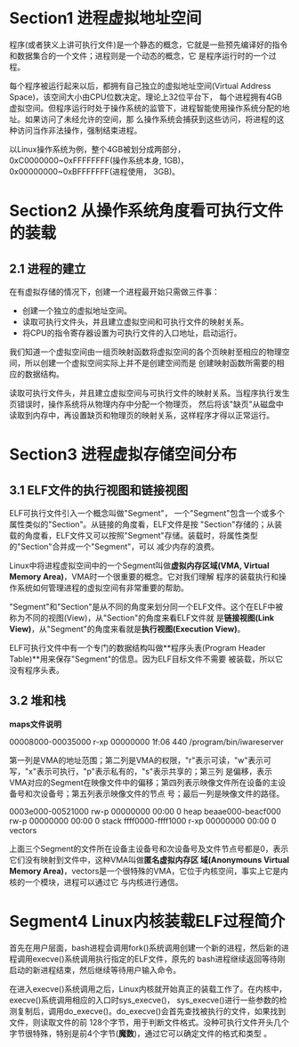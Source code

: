 # Section1 进程虚拟地址空间

程序(或者狭义上讲可执行文件)是一个静态的概念，它就是一些预先编译好的指令和数据集合的一个文件；进程则是一个动态的概念，它
是程序运行时的一个过程。

每个程序被运行起来以后，都拥有自己独立的虚拟地址空间(Virtual Address Space)，该空间大小由CPU位数决定。理论上32位平台下，
每个进程拥有4GB虚拟空间。但程序运行时处于操作系统的监管下，进程智能使用操作系统分配的地址。如果访问了未经允许的空间，那
么操作系统会捕获到这些访问，将进程的这种访问当作非法操作，强制结束进程。

以Linux操作系统为例，整个4GB被划分成两部分，0xC0000000~0xFFFFFFFF(操作系统本身, 1GB)，0x00000000~0xBFFFFFFF(进程使用，
3GB)。

# Section2 从操作系统角度看可执行文件的装载

## 2.1 进程的建立

在有虚拟存储的情况下，创建一个进程最开始只需做三件事：

- 创建一个独立的虚拟地址空间。
- 读取可执行文件头，并且建立虚拟空间和可执行文件的映射关系。
- 将CPU的指令寄存器设置为可执行文件的入口地址，启动运行。

我们知道一个虚拟空间由一组页映射函数将虚拟空间的各个页映射至相应的物理空间，所以创建一个虚拟空间实际上并不是创建空间而是
创建映射函数所需要的相应的数据结构。

读取可执行文件头，并且建立虚拟空间与可执行文件的映射关系。当程序执行发生页错误时，操作系统将从物理内存中分配一个物理页，
然后将该"缺页"从磁盘中读取到内存中，再设置缺页和物理页的映射关系，这样程序才得以正常运行。

# Section3 进程虚拟存储空间分布

## 3.1 ELF文件的执行视图和链接视图

ELF可执行文件引入一个概念叫做"Segment"， 一个"Segment"包含一个或多个属性类似的"Section"。从链接的角度看，ELF文件是按
"Section"存储的；从装载的角度看，ELF文件又可以按照"Segment"存储。装载时，将属性类型的"Section"合并成一个"Segment"，可以
减少内存的浪费。

Linux中将进程虚拟空间中的一个Segment叫做**虚拟内存区域(VMA, Virtual Memory Area)**，VMA时一个很重要的概念。它对我们理解
程序的装载执行和操作系统如何管理进程的虚拟空间有非常重要的帮助。

"Segment"和"Section"是从不同的角度来划分同一个ELF文件。这个在ELF中被称为不同的视图(View)，从"Section"的角度来看ELF文件就
是**链接视图(Link View)**，从"Segment"的角度来看就是**执行视图(Execution View)**。

ELF可执行文件中有一个专门的数据结构叫做**程序头表(Program Header Table)**用来保存"Segment"的信息。因为ELF目标文件不需要
被装载，所以它没有程序头表。

## 3.2 堆和栈

**maps文件说明**

00008000-00035000 r-xp 00000000 1f:06 440        /program/bin/iwareserver

第一列是VMA的地址范围；第二列是VMA的权限，"r"表示可读，"w"表示可写，"x"表示可执行，"p"表示私有的，"s"表示共享的；第三列
是偏移，表示VMA对应的Segment在映像文件中的偏移；第四列表示映像文件所在设备的主设备号和次设备号；第五列表示映像文件的节点
号；最后一列是映像文件的路径。

0003e000-00521000 rw-p 00000000 00:00 0          heap
beaae000-beacf000 rw-p 00000000 00:00 0          stack
ffff0000-ffff1000 r-xp 00000000 00:00 0          vectors

上面三个Segment的文件所在设备主设备号和次设备号及文件节点号都是0，表示它们没有映射到文件中，这种VMA叫做**匿名虚拟内存区
域(Anonymouns Virtual Memory Area)**，vectors是一个很特殊的VMA，它位于内核空间，事实上它是内核的一个模块，进程可以通过它
与内核进行通信。

# Segment4 Linux内核装载ELF过程简介

首先在用户层面，bash进程会调用fork()系统调用创建一个新的进程，然后新的进程调用execve()系统调用执行指定的ELF文件，原先的
bash进程继续返回等待刚启动的新进程结束，然后继续等待用户输入命令。

在进入execve()系统调用之后，Linux内核就开始真正的装载工作了。在内核中，execve()系统调用相应的入口时sys_execve()，
sys_execve()进行一些参数的检测复制后，调用do_execve()。do_execve()会首先查找被执行的文件，如果找到文件，则读取文件的前
128个字节，用于判断文件格式。没种可执行文件开头几个字节很特殊，特别是前4个字节(**魔数**)，通过它可以确定文件的格式和类型
。


